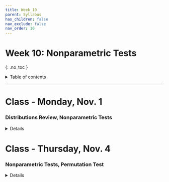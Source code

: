 ```yaml
---
title: Week 10
parent: Syllabus
has_children: false
nav_exclude: false
nav_order: 10
---
```


# Week 10: Nonparametric Tests
{: .no_toc }

<details closed markdown="block">
  <summary>
    Table of contents
  </summary>
  {: .text-delta }
1. TOC
{:toc}
</details>

---

<!-- ########################################################################### -->

# Class - Monday, Nov. 1

### Distributions Review, Nonparametric Tests

<details closed markdown="block">
  <summary>Details</summary>

**Distributions Review**

+ [**Exercise: What's my question?**](https://docs.google.com/document/d/1D7xQ5qJ_x7e8xHDbkU8Vv7d0KoKRX-ueQ32dQJ1PMMY/edit?usp=sharing){: target="blank"}
+ [**Distributions Summary (Ken Aho)**](https://drive.google.com/file/d/1jHBCMtwRWYTj1op7_O87BKLX-J2ex5Z1/view?usp=sharing){: target="blank"}

**Class Illustrations: Nonparametric Tests**

+ [**Paired Tests: Sign vs. Wilcoxon Signed Rank**](Class1/Nonparametric_paired_data_2021.11.02.png){: target="blank"}
+ [**Unpaired Test: Wilcoxon Rank Sum**](Class1/Wilcoxon_rank_sum_test.png){: target="blank"}

</details>

<!-- ########################################################################### -->

<!-- ########################################################################### -->

# Class - Thursday, Nov. 4

### Nonparametric Tests, Permutation Test

<details closed markdown="block">
  <summary>Details</summary>

**Nonparametric Tests and Permutation (Shuffle) Test**

+ **Class Notes & Exercise** - [(zipped .Rmd)](Class2/W10.C2_Non-parametric_tests.Rmd.zip) - [(html)](Class2/W10.C2_Non-parametric_tests.html){: target="blank"}
  + Answer key - [[zipped .Rmd]](Class2/W10.C2_Non-parametric_tests_KEY.Rmd.zip) - [[HTML]](Class2/W10.C2_Non-parametric_tests_KEY.html){: target="blank"} - [[PDF]](Class2/W10.C2_Non-parametric_tests_KEY.pdf){: target="blank"}

</details>

<!-- ########################################################################### -->

<!-- ########################################################################### -->

<!-- # Recitation - Friday, Nov. 5

<details closed markdown="block">
  <summary>Details</summary>

</details> -->

<!-- ########################################################################### -->

